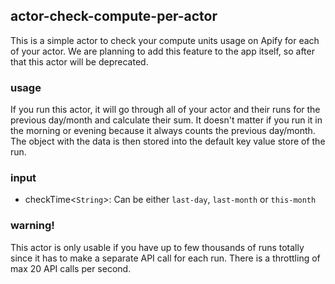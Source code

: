 ## actor-check-compute-per-actor

This is a simple actor to check your compute units usage on Apify for each of your actor. We are planning to add this feature to the app itself, so after that this actor will be deprecated.

### usage

If you run this actor, it will go through all of your actor and their runs for the previous day/month and calculate their sum. It doesn't matter if you run it in the morning or evening because it always counts the previous day/month. The object with the data is then stored into the default key value store of the run.

### input
- checkTime<`String`>: Can be either `last-day`, `last-month` or `this-month`

### warning!

This actor is only usable if you have up to few thousands of runs totally since it has to make a separate API call for each run. There is a throttling of max 20 API calls per second.

